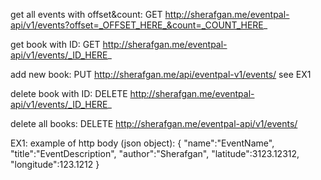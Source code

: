 get all events with offset&count: GET http://sherafgan.me/eventpal-api/v1/events?offset=_OFFSET_HERE_&count=_COUNT_HERE_

get book with ID: GET http://sherafgan.me/eventpal-api/v1/events/_ID_HERE_

add new book: PUT http://sherafgan.me/api/eventpal-v1/events/ see EX1

delete book with ID: DELETE http://sherafgan.me/eventpal-api/v1/events/_ID_HERE_

delete all books: DELETE http://sherafgan.me/eventpal-api/v1/events/


EX1: example of http body (json object):
{
	"name":"EventName",
	"title":"EventDescription",
	"author":"Sherafgan",
	"latitude":3123.12312,
	"longitude":123.1212
}
